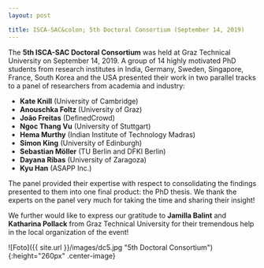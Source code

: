 ```yaml
---
layout: post

title: ISCA-SAC&colon; 5th Doctoral Consortium (September 14, 2019)
---
```

The <strong>5th ISCA-SAC Doctoral Consortium</strong> was held at Graz Technical University on September 14, 2019.
A group of 14 highly motivated PhD students from research institutes in India, Germany, Sweden, Singapore, France, South Korea and the USA presented their work in two parallel tracks to a panel of researchers from academia and industry:
- <strong>Kate Knill</strong> (University of Cambridge)
- <strong>Anouschka Foltz</strong> (University of Graz)
- <strong>João Freitas</strong> (DefinedCrowd)
- <strong>Ngoc Thang Vu</strong> (University of Stuttgart)
- <strong>Hema Murthy</strong> (Indian Institute of Technology Madras)
- <strong>Simon King</strong> (University of Edinburgh)
- <strong>Sebastian Möller</strong> (TU Berlin and DFKI Berlin)
- <strong>Dayana Ribas</strong> (University of Zaragoza)
- <strong>Kyu Han</strong> (ASAPP Inc.)

The panel provided their expertise with respect to consolidating the findings presented to them into one final product: the PhD thesis.
We thank the experts on the panel very much for taking the time and sharing their insight!

We further would like to express our gratitude to <strong>Jamilla Balint</strong> and <strong>Katharina Pollack</strong> from Graz Technical University for their tremendous help in the local organization of the event!

![Foto]({{ site.url }}/images/dc5.jpg "5th Doctoral Consortium"){:height="260px" .center-image}

